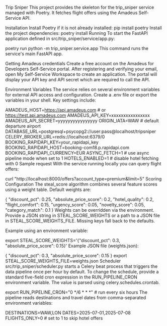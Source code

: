 Trip Sniper
This project provides the skeleton for the trip_sniper service managed with Poetry. It fetches flight offers using the Amadeus Self-Service API.

Installation
Install Poetry if it is not already installed:
pip install poetry
Install the project dependencies:
poetry install
Running
To start the FastAPI application defined in src/trip_sniper/service/app.py:

poetry run python -m trip_sniper.service.app
This command runs the service's main FastAPI app.

Getting Amadeus credentials
Create a free account on the Amadeus for Developers Self-Service portal. After registering and verifying your email, open My Self-Service Workspace to create an application. The portal will display your API key and API secret which are required to call the API.

Environment Variables
The service relies on several environment variables for external API access and configuration. Create a .env file or export the variables in your shell. Key settings include:

AMADEUS_HOST=https://api.amadeus.com     # or https://test.api.amadeus.com
AMADEUS_API_KEY=xxxxxxxxxxxxxxxx
AMADEUS_API_SECRET=yyyyyyyyyyyyyyyy
ORIGIN_IATA=WAW                          # default departure airport
DATABASE_URL=postgresql+psycopg2://user:pass@localhost/tripsniper
CELERY_BROKER_URL=redis://localhost:6379/0
BOOKING_RAPIDAPI_KEY=your_rapidapi_key
BOOKING_RAPIDAPI_HOST=booking-com18.p.rapidapi.com
BOOKING_RAPIDAPI_CURRENCY=EUR
ASYNC_FETCH=1                            # use async pipeline mode when set to 1
HOTELS_ENABLED=1                         # disable hotel fetching with 0
Sample request
With the service running locally you can query flight offers:

curl "http://localhost:8000/offers?account_type=premium&limit=5"
Scoring Configuration
The steal_score algorithm combines several feature scores using a weight table. Default weights are:

{
    "discount_pct": 0.25,
    "absolute_price_score": 0.2,
    "hotel_quality": 0.2,
    "flight_comfort": 0.15,
    "urgency_score": 0.05,
    "novelty_score": 0.05,
    "category_match": 0.1
}
Weights can be overridden via the environment. Provide a JSON string in STEAL_SCORE_WEIGHTS or a path to a JSON file in STEAL_SCORE_WEIGHTS_FILE. Missing keys fall back to the defaults.

Example using an environment variable:

export STEAL_SCORE_WEIGHTS='{"discount_pct": 0.3, "absolute_price_score": 0.15}'
Example JSON file (weights.json):

{
    "discount_pct": 0.3,
    "absolute_price_score": 0.15
}
export STEAL_SCORE_WEIGHTS_FILE=weights.json
Scheduler
src/trip_sniper/scheduler.py starts a Celery beat process that triggers the data pipeline once per hour by default. To change the schedule, provide a standard five-field cron expression in the RUN_PIPELINE_CRON environment variable. The value is parsed using celery.schedules.crontab.

export RUN_PIPELINE_CRON="0 */6 * * *"  # run every six hours
The pipeline reads destinations and travel dates from comma-separated environment variables:

DESTINATIONS=WAW,LON
DATES=2025-07-01,2025-07-08
FLIGHTS_ONLY=0  # set to 1 to skip hotel offers
